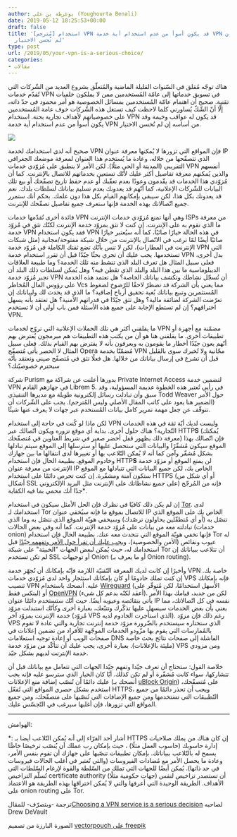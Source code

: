 ```yaml
---
author: يوغرطة بن علي (Youghourta Benali)
date: 2019-05-12 18:25:53+00:00
draft: false
title: '[مُترجم] استخدام VPN قد يكون أسوأ من عدم استخدام أية خدمة VPN من أساسه إن
  لم تُحسن الاختيار'
type: post
url: /2019/05/your-vpn-is-a-serious-choice/
categories:
- مقالات
---
```


هناك توجّه مُقلق في السّنوات القليلة الماضية والمُتعلّق بشروع العديد من الشّركات التي تُقدّم خدمات VPN في تسويق خدماتها إلى عامّة المُستخدمين ممن لا يملكون خلفيات تقنية. صحيح أن اهتمام عامّة المُستخدمين بمسائل الخصوصية هو أمر محمود في حدّ ذاته، إلّا أنّ الشّكّ يُساورني كلما لاحظت كيف تستغل هذه الشّركات خوف عامة المُستخدمين على خصوصياتهم لأهداف تجارية بحتة. استخدام VPN قد يكون له عواقب وخيمة وقد يكون أسوأ من عدم استخدام أية خدمة VPN من أساسه إن لم تُحسن الاختيار.




[![](https://www.it-scoop.com/wp-content/uploads/2019/05/VPN.jpg)
](https://www.it-scoop.com/2019/05/%d9%85%d9%8f%d8%aa%d8%b1%d8%ac%d9%85-%d8%a7%d8%b3%d8%aa%d8%ae%d8%af%d8%a7%d9%85-vpn-%d9%82%d8%af-%d9%8a%d9%83%d9%88%d9%86-%d8%a3%d8%b3%d9%88%d8%a3-%d9%85%d9%86-%d8%b9%d8%af%d9%85-%d8%a7%d8%b3%d8%aa/vpn/)




صحيح أنه لدى استخدامك لخدمة VPN فإن المواقع التي تزورها لا يُمكنها معرفة عنوان IP الذي تتصفّحها من خلاله، وعادة ما يُستخدم هذا العنوان لمعرفة موضعك الجغرافي التقريبي (المدينة أو الحي مثلًا). لكن الأمر لا ينطبق على مُزوّدي خدمات VPN أنفسهم والذين يُمكنهم معرفة تفاصيل أكثر عليك لأنّك تستعين بخدماتهم للاتصال بالإنترنت. كما أن مُزوّدي هذا الخدمات قد يقّدمون وعودًا بعدم تعقّبك أو عدم حفظ تاريخ تصفّحك أو بيع تلك البيانات للشّركات الإعلانية، كما أنّهم قد يعدونك بعدم تسليم بياناتك لسلطات بلدك. نعم قد يعدونك بكل هذا، لكن سيبقى بإمكانهم القيام بكل هذا دون علمك. بحكم أنك ستمرر جميع اتّصالاتك بهذه الخدمة فإنها ستعرف جميع تفاصيل تصفّحك للإنترنت.




فائدة أخرى تُقدّمها خدمات VPN وهي أنها تمنع مُزوّدي خدمات الإنترنت ISPs من معرفة ما الذي تقوم به على الإنترنت. إن كنت لا تثق بمزوّد خدمة الإنترنت لكنّك تثق في مُزوّد خدمة VPN فقد يكون استخدام VPN في هذه الحالة خيارًا صائبًا، كما أنه سيُعتبر خيارًا صائبًا أيضًا لمّا ترغب في الاتّصال بالإنترنت من خلال شبكة مفتوحة/مجانية (مثل شبكات الإنترنت في المطارات)، لكن لا تنس بأنّك تضع ثقتك الكاملة في مُزوّد خدمة VPN التي تستخدمها. يجب عليك أن تجري بحثًا جيّدّا قبل أن تقرر استخدام خدمة VPN بدل أخرى، فعلى سبيل المثال هل تعرف البلد الذي تنشط منه تلك الخدمة؟ وما طبيعة العلاقات الديبلوماسية ما بين هذا البلد والبلد الذي تقطن فيه؟ وهل يُمكن لسلطات ذلك البلد أن تجبر مُزوّد خدمة VPN أن تُسجّل نشاطك وتكشف بياناتك الخاصة؟ هل تعتمد هذه الخدمة على رؤوس المال المُخاطر Vcs مما يعني بأن الشركة قد تضطرّ لاحقًا للرّضوخ لضغوط المُستثمرين وتبيع بياناتك بُغية تحقيق أرباح إضافية؟ ما الذي قد يحدث لك ولبياناتك إن تعرّضت الشركة لضائقة مالية؟ وهل تثق جيّدّا في قدراتهم الأمنية؟ هل تعتقد بأنه يسهل اختراقهم؟ إن لم تستطع الإجابة على جميع هذه الأسئلة فمن باب أولى أن لا تستخدم VPN.




ما يقلقني أكثر هي تلك الحملات الإعلانية التي تروّج لخدمات VPN مضمّنة مع أجهزة أو تطبيقات أخرى. ما يقلقني هنا هو أن من يكتب هذه التطبيقات هم مبرمجون يُفترض بهم أنّهم يعون جيّدًا أخطار ما يقومون به ويعرفون بأنه لا يفترض بهم القيام بذلك. فعلى سبيل المثال لا الحصر يأتي مُتصفّح Opera مُضمّنّا بخدمة VPN مجّانية ولا تُخبرك سوى بالقليل قبل أن تشرع في إرسال بياناتك من خلالها. هل فعلًا تثق في مُتصفّح صيني وتعتقد بأنّه سيحترم خصوصيّتك؟




شركة Purism بدورها أعلنت عن شراكة مع Private Internet Access لتضمين خدمة VPN في جهازهم القادم Librem 5. في رأيي تُعتبر هذه الخطوة عديمة المسؤولية، وقد سبق وأن تبادلت رسائل إلكترونية طويلة مع مديرها التنفيذي Todd Weaver حول الأمر (الضمير هنا يعود على كاتب المقال الأصلي وليس المُترجم). يجب على الشّركات أن تتوقّف عن جعل مهمة تمرير كامل بيانات المُستخدم عبر جهات لا يعرف عنها شيئًا.




لكن ماذا لو كُنت في حاجة إلى استخدام VPN وليست لديك أيّة ثقة في هذه الخدمات التّجارية؟ هناك حلول أخرى. بداية أي موقع تزوره ويكون اتّصالك عبر HTTP**S** (يُمكنك معرفة ذلك بظهور قفل أخضر صغير في شريط العناوين في مُتصفّحك) فإن اتّصالك بهذا الموقع سيكون مُشفّرًا والبيانات التي ستحصل عليها أو سترسلها إلى الموقع سيتم تبادلها بشكل مُشفّر وآمن كما أنه لا يُمكن التّلاعب بها أو تغييرها لدى انتقالها ما بين جهازك وخادوم الموقع. بطبيعة الحال فإن استخدام HTTP**S** لن يمنع الموقع أو مزوّد خدمة الإنترنت من معرفة عنوان IP الخاص بك، لكن جميع البيانات التي تتبادلها مع الموقع ستكون آمنة ومشفّرة. إن كنت تحرص دائمًا على استخدام HTTPS (أو أي شكل من أشكال SSL على جميع نشاطاتك على الإنترنت مثل البريد الإلكتروني) فإنه من المُرجّح جدًا أنك محمي بما فيه الكفاية*.




إن لم يكن ذلك كافيًا في نظرك فإن الحل الأمثل سيكون في استخدام [Tor](https://www.torproject.org/). لدى استخدامك لـ Tor للاتصال بموقع ما فإنه سيُخفي عنوان IP الخاص بك على الموقع الذي تتصّل به (أو أي مُتطفّلين يحاولون ترصّدك) وسيخفي هويّة الموقع الذي تتصّل به وما الذي تبادلته معه من بيانات على مُزوّد خدمة الإنترنت. كما أنه وفي بعض الحالات (خدمات onion) فإنها تخفي هويّة الموقع التي تتحدث معه عنك. بطبيعة الحال فإن استخدام Tor له عيوب ونقائص (الأمن والخصوصية)، و[يجب عليك أن تقرأ حول الأمر وتفهمه جيّدًا](https://2019.www.torproject.org/download/download.html.en#Warning) قبل استخدامك له، حيث يُمكن لبعض الجهات "الخبيثة" على شبكة Tor أن تتلاعب ببياناتك إن لم تكن تستخدم SSL أو توجيهات Onion (أو ما يعرف بـ Onion routing).




وأخيرًا إن كانت لديك المعرفة التّقنيّة اللازمة فإنّه بإمكانك أن تُجهّز خدمة VPN خاصة بك. إن كنت تملك خادومًا أو كان بإمكانك استئجار واحد لدى مُزوّدي خدمات VPS فإنه بإمكانك تنصيب VPN عليه. أنصحك باستخدام [Wireguard](https://www.wireguard.com/) (الأسهل استخدامًا، لكن مُتوفّر على لينكس فقط) أو [OpenVPN](https://openvpn.net/) (أعقد لكنّه يدعم كل شيء). لكن من جديد، قيامك بهذا الأمر يأتي بنقائصه وعيوبه أيضًا. حيث أنّك ستستخدم دائمًا عنوان IP نفسه في كل اتّصالاتك، مما يعني بأن بعض الخدمات سيسهل عليها تذكّرك وتتبّعك، بعبارة أخرى وكأنّك استبدلت مزوّد خدمة الإنترنت بمزوّد آخر (مُزوّد VPS الذي استأجرت الخادوم لديه). رغم ذلك فإن مزوّد VPS الذي ستختاره سيستخدم بالضّرورة مزوّد خدمة إنترنت تجارية والتي عادة لا تقوم بالمُمارسات التي يقوم بها مزّودو الخدمات الموجّهة للأفراد من تضمين إعلانات في صفحات الويب أو إعادة توجيه استعلامات DNS الفاشلة إلى صفحات نتائج بحث خاصة (مليئة بالإعلانات). بعبارة أخرى، يجب عليك أن تتأكّد من مزوّد خدمة VPS ومن مزودي خدمة الإنترنت لديهم بشكل جيّد.




خلاصة القول: ستحتاج أن تعرف جيّدا وتفهم جيّدا الجهات التي تتعامل مع بياناتك قبل أن تتشاركها، سواء كانت مُشفّرة أو لم تكن كذلك. أيّا كان الخيار الذي سترسو عليه فإنه يجب عليك دائمًا أن تُنصّب إضافة منع الإعلانات (أنصحك بـ [uBlock](https://github.com/gorhill/uBlock/#installation)[ Origin](https://github.com/gorhill/uBlock/#installation)) على مُتصفّحك، استخدم بشكل حصري المواقع التي تُفعّل HTTPS، ويجب أن تحذر دائمًا من جميع التّطبيقات التي تستخدمها ومن جميع الإضافات التي تُنصّبها على متصفّحك، ومن جميع المواقع التي تزورها، فإن أغلبها سيرغب في التّجسّس عليك.




---




الهوامش:




*: أشار أحد القرّاء إلى أنه يُمكن التّلاعب أيضا بـ HTTPS إن كان هناك من يملك صلاحيات إدارة حاسوبك (حاسوب العمل مثلًا) ، حيث بإمكان رب عملك أن يُنصّب ترخيصًا خاصًّا يسمح له بالتّلاعب ببياناتك. بإمكان تطبيقات تنصّبها على جهازك أن تقوم بنفس الأمر، وعادة ما يحصل الأمر مع مُضادات الفيروسات (والتي تُعتبر في أغلب الحالات فيروسات في حد ذاتها). يُمكن أيضًا للجهات التي تملك من السّلطة والقوة لإرغام السّلطات التي تُسلّم التراخيص certificate authority (جهات حكومية مثلًا) أن تستصدر تراخيص لنفس الأهداف. الطريقة الوحيدة التي أعرفها والتي لا يُمكن اختراقها بهذه الطريقة هو الاعتماد على onion routing على Tor.




ترجمة -وبتصرّف- للمقال[Choosing a VPN service is a serious decision](https://drewdevault.com/2019/04/19/Your-VPN-is-a-serious-choice.html) لصاحبه Drew DeVault




الصورة البارزة من تصميم [vectorpouch ](https://www.freepik.com/free-photos-vectors/technology)[على freepik](https://www.freepik.com/free-photos-vectors/technology)
